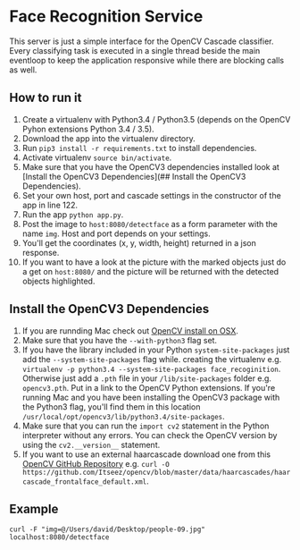# Face Recognition Service

This server is just a simple interface for the OpenCV Cascade classifier. 
Every classifying task is executed in a single thread beside the main eventloop 
to keep the application responsive while there are blocking calls as well. 


## How to run it
1. Create a virtualenv with Python3.4 / Python3.5 (depends on the OpenCV Pyhon extensions Python 3.4 / 3.5).
2. Download the app into the virtualenv directory.
3. Run `pip3 install -r requirements.txt` to install dependencies.
4. Activate virtualenv `source bin/activate`.
5. Make sure that you have the OpenCV3 dependencies installed look at [Install the OpenCV3 Dependencies](## Install the OpenCV3 Dependencies).
6. Set your own host, port and cascade settings in the constructor of the app in line 122.
7. Run the app `python app.py`.
8. Post the image to `host:8080/detectface` as a form parameter with the name `img`. Host and port depends on your settings. 
9. You'll get the coordinates (x, y, width, height) returned in a json response. 
10. If you want to have a look at the picture with the marked objects just do a get on `host:8080/` and 
the picture will be returned with the detected objects highlighted. 

## Install the OpenCV3 Dependencies
1. If you are runnding Mac check out [OpenCV install on OSX](http://www.learnopencv.com/install-opencv-3-on-yosemite-osx-10-10-x/).
2. Make sure that you have the `--with-python3` flag set.
3. If you have the library included in your Python `system-site-packages` just add the `--system-site-packages` flag while. 
 creating the virtualenv e.g. `virtualenv -p python3.4 --system-site-packages face_recoginition`. 
 Otherwise just add a `.pth` file in your `/lib/site-packages` folder e.g. `opencv3.pth`. Put in a link to the OpenCV Python
 extensions. If you're running Mac and you have been installing the OpenCV3 package with the Python3 flag, you'll 
 find them in this location `/usr/local/opt/opencv3/lib/python3.4/site-packages`.
4. Make sure that you can run the `import cv2` statement in the Python interpreter without any errors. You can check the 
OpenCV version by using the `cv2.__version__` statement.
5. If you want to use an external haarcascade download one from this [OpenCV GitHub Repository](https://github.com/Itseez/opencv/tree/master/data/haarcascades)
e.g. `curl -O https://github.com/Itseez/opencv/blob/master/data/haarcascades/haarcascade_frontalface_default.xml`.


## Example 
`curl -F "img=@/Users/david/Desktop/people-09.jpg" localhost:8080/detectface`